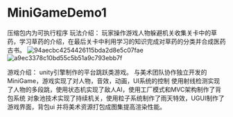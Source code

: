 # MiniGameDemo1
压缩包内为可执行程序
玩法介绍：
玩家操作游戏人物躲避机关收集关卡中的草药，学习草药的介绍，在最后关卡中利用学习的知识完成对草药的分类并合成医药古书。
![94aecbc4254426115bda2d8e5c07fae](https://github.com/1liurui/MiniGameDemo1/assets/112407713/e17d783c-30b1-4a55-a151-896892f26773)
![a9ec3378c10bd55c5b51a9c793ebb7f](https://github.com/1liurui/MiniGameDemo1/assets/112407713/3c80907b-e015-4681-bfa5-9bc7e635a5fe)

游戏介绍：
unity引擎制作的平台跳跃类游戏。
与美术团队协作独立开发的MiniGame，游戏实现了对人物，音效，动画，UI系统的控制
使用射线检测实现了人物的多段跳，使用状态机实现了敌人AI，使用工厂模式和MVC架构制作了背包系统
对象池技术实现了持续机关，使用粒子系统制作了雨天特效，UGUI制作了游戏界面，背包ui
并将美术资源打包成图集提高渲染性能。

